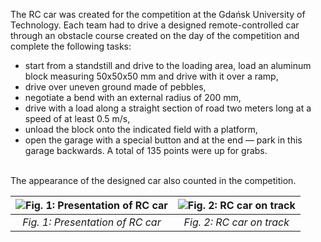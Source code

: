The RC car was created for the competition at the Gdańsk University of Technology. Each team had to drive a designed remote-controlled car through an obstacle course created on the day of the competition and complete the following tasks:
- start from a standstill and drive to the loading area, load an aluminum block measuring 50x50x50 mm and drive with it over a ramp,
- drive over uneven ground made of pebbles,
- negotiate a bend with an external radius of 200 mm,
- drive with a load along a straight section of road two meters long at a speed of at least 0.5 m/s,
- unload the block onto the indicated field with a platform,
- open the garage with a special button and at the end — park in this garage backwards. A total of 135 points were up for grabs.
<br>
The appearance of the designed car also counted in the competition.

| ![Fig. 1: Presentation of RC car](https://github.com/user-attachments/assets/cf737d22-b422-469f-93c3-e3869e4011ba) | ![Fig. 2: RC car on track](https://github.com/user-attachments/assets/ca4e1d6f-1040-44e6-b4a3-bb7e2663a3d6) |
|:--:|:--:|
| *Fig. 1: Presentation of RC car* | *Fig. 2: RC car on track* |
